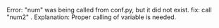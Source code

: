 Error: "num" was being called from conf.py, but it did not exist.
fix: call "num2" .
Explanation: Proper calling of variable is needed. 